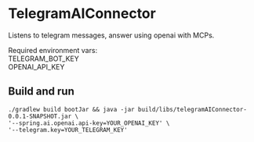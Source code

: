 # TelegramAIConnector

Listens to telegram messages, answer using openai with MCPs.  

Required environment vars:  
TELEGRAM_BOT_KEY  
OPENAI_API_KEY  

## Build and run

```'
./gradlew build bootJar && java -jar build/libs/telegramAIConnector-0.0.1-SNAPSHOT.jar \
'--spring.ai.openai.api-key=YOUR_OPENAI_KEY' \
'--telegram.key=YOUR_TELEGRAM_KEY'
```



